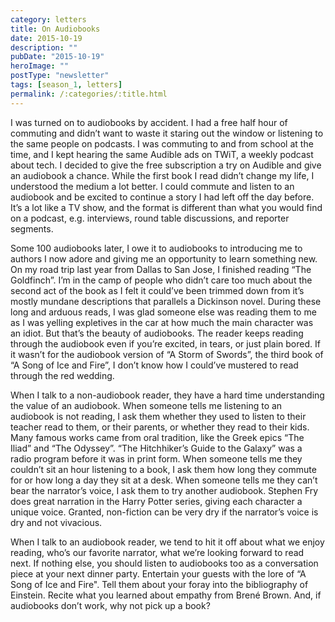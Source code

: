 ```yaml
---
category: letters
title: On Audiobooks
date: 2015-10-19
description: ""
pubDate: "2015-10-19"
heroImage: ""
postType: "newsletter"
tags: [season_1, letters]
permalink: /:categories/:title.html
---
```




I was turned on to audiobooks by accident. I had a free half hour of commuting and didn’t want to waste it staring out the window or listening to the same people on podcasts. I was commuting to and from school at the time, and I kept hearing the same Audible ads on TWiT, a weekly podcast about tech. I decided to give the free subscription a try on Audible and give an audiobook a chance. While the first book I read didn’t change my life, I understood the medium a lot better. I could commute and listen to an audiobook and be excited to continue a story I had left off the day before. It’s a lot like a TV show, and the format is different than what you would find on a podcast, e.g. interviews, round table discussions, and reporter segments.

Some 100 audiobooks later, I owe it to audiobooks to introducing me to authors I now adore and giving me an opportunity to learn something new. On my road trip last year from Dallas to San Jose, I finished reading “The Goldfinch”. I’m in the camp of people who didn’t care too much about the second act of the book as I felt it could’ve been trimmed down from it’s mostly mundane descriptions that parallels a Dickinson novel. During these long and arduous reads, I was glad someone else was reading them to me as I was yelling expletives in the car at how much the main character was an idiot. But that’s the beauty of audiobooks. The reader keeps reading through the audiobook even if you’re excited, in tears, or just plain bored. If it wasn’t for the audiobook version of “A Storm of Swords”, the third book of “A Song of Ice and Fire”, I don’t know how I could’ve mustered to read through the red wedding.

When I talk to a non-audiobook reader, they have a hard time understanding the value of an audiobook. When someone tells me listening to an audiobook is not reading, I ask them whether they used to listen to their teacher read to them, or their parents, or whether they read to their kids. Many famous works came from oral tradition, like the Greek epics “The Iliad” and “The Odyssey”. “The Hitchhiker’s Guide to the Galaxy” was a radio program before it was in print form. When someone tells me they couldn’t sit an hour listening to a book, I ask them how long they commute for or how long a day they sit at a desk. When someone tells me they can’t bear the narrator’s voice, I ask them to try another audiobook. Stephen Fry does great narration in the Harry Potter series, giving each character a unique voice. Granted, non-fiction can be very dry if the narrator’s voice is dry and not vivacious.

When I talk to an audiobook reader, we tend to hit it off about what we enjoy reading, who’s our favorite narrator, what we’re looking forward to read next. If nothing else, you should listen to audiobooks too as a conversation piece at your next dinner party. Entertain your guests with the lore of “A Song of Ice and Fire". Tell them about your foray into the bibliography of Einstein. Recite what you learned about empathy from Brené Brown. And, if audiobooks don’t work, why not pick up a book?
